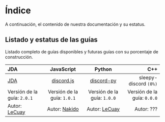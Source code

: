 # Índice

A continuación, el contenido de nuestra documentación y su estatus.

## Listado y estatus de las guías
Listado completo de guías disponibles y futuras guías con su porcentaje de construcción.

| **JDA** | **JavaScript** | **Python** | **C++**
| :------- | :------: | :-----: | -----:
| [JDA](/java/jda.md)   | [discord.js](/js/discord-js.md)       | [discord-py](/py/discord-py.md)  | sleepy-discord `(0%)` |
| Versión de la guía: `2.0.1`   | Versión de la guía: `1.0.1`     | Versión de la guía: `1.0.0` | Versión de la guía: `0.0.0` |
| Autor: [LeCuay](https://github.com/LeCuay) | Autor: [Nakido](https://github.com/Nakido) | Autor: [LeCuay](https://github.com/LeCuay) | Autor: ???
